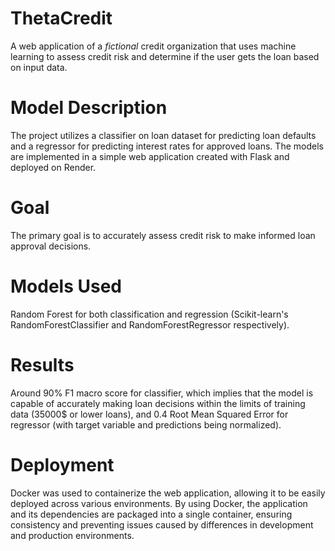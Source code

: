 # ThetaCredit

A web application of a *fictional* credit organization that uses machine learning to assess credit risk and determine if the user gets the loan based on input data.

# Model Description
The project utilizes a classifier on loan dataset for predicting loan defaults and a regressor for predicting interest rates for approved loans. The models are implemented in a simple web application created with Flask and deployed on Render.

# Goal
The primary goal is to accurately assess credit risk to make informed loan approval decisions.

# Models Used
Random Forest for both classification and regression (Scikit-learn's RandomForestClassifier and RandomForestRegressor respectively).

# Results
Around 90% F1 macro score for classifier, which implies that the model is capable of accurately making loan decisions within the limits of training data (35000$ or lower loans), and 0.4 Root Mean Squared Error for regressor (with target variable and predictions being normalized).

# Deployment

Docker was used to containerize the web application, allowing it to be easily deployed across various environments. By using Docker, the application and its dependencies are packaged into a single container, ensuring consistency and preventing issues caused by differences in development and production environments. 
